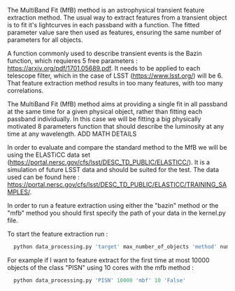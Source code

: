 The MultiBand Fit (MfB) method is an astrophysical transient feature extraction method. 
The usual way to extract features from a transient object is to fit it's lightcurves in each passband with a function. 
The fitted parameter value sare then used as features, ensuring the same number of parameters for all objects.


A function commonly used to describe transient events is the Bazin function, which requieres 5 free parameters : https://arxiv.org/pdf/1701.05689.pdf.
It needs to be applied to each telescope filter, which in the case of LSST (https://www.lsst.org/) will be 6. 
That feature extraction method results in too many features, with too many correlations.

The MultiBand Fit (MfB) method aims at providing a single fit in all passband at the same time for a given physical object, rather than fitting each passband individually.
In this case we will be fitting a big physically motivated 8 parameters function that should describe the luminosity at any time at any wavelength.
ADD MATH DETAILS

In order to evaluate and compare the standard method to the MfB we will be using the ELASTiCC data set (https://portal.nersc.gov/cfs/lsst/DESC_TD_PUBLIC/ELASTICC/).
It is a simulation of future LSST data and should be suited for the test. The data used can be found here : https://portal.nersc.gov/cfs/lsst/DESC_TD_PUBLIC/ELASTICC/TRAINING_SAMPLES/.

In order to run a feature extraction using either the "bazin" method or the "mfb" method you should first specify the path of your data in the kernel.py file.

To start the feature extraction run :

```python
  python data_processing.py 'target' max_number_of_objects 'method' number_of_core_to_use 'has_data_been_preprocessed_already'
```
  
For example if I want to feature extract for the first time at most 10000 objects of the class "PISN" using 10 cores with the mfb method :
```python
  python data_processing.py 'PISN' 10000 'mbf' 10 'False'
```
